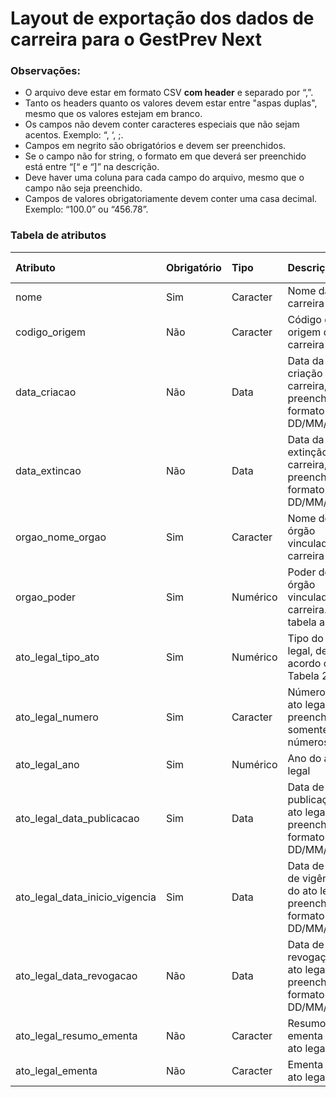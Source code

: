 # Layout de exportação dos dados de carreira para o GestPrev Next

### Observações:

 - O arquivo deve estar em formato CSV **com header** e separado por “,”.
 - Tanto os headers quanto os valores devem estar entre "aspas duplas", mesmo que os valores estejam em branco.
 - Os campos não devem conter caracteres especiais que não sejam acentos. Exemplo: “, ‘, ;.
 - Campos em negrito são obrigatórios e devem ser preenchidos.
 - Se o campo não for string, o formato em que deverá ser preenchido está entre “[“ e “]” na descrição.
 - Deve haver uma coluna para cada campo do arquivo, mesmo que o campo não seja preenchido.
 - Campos de valores obrigatoriamente devem conter uma casa decimal. Exemplo: “100.0” ou “456.78”.

### Tabela de atributos

  | Atributo                       | Obrigatório | Tipo     | Descrição                                                                         | Tamanho máximo |
  | :----------------------------- | :---------- | :------- | :-------------------------------------------------------------------------------- | -------------: |
  | nome                           | Sim         | Caracter | Nome da carreira                                                                  | 60             |
  | codigo_origem                  | Não         | Caracter | Código de origem da carreira                                                      | 6              |
  | data_criacao                   | Não         | Data     | Data da criação da carreira, preencher no formato DD/MM/AAAA                      | 10             |
  | data_extincao                  | Não         | Data     | Data da extinção da carreira, preencher no formato DD/MM/AAAA                     | 10             |
  | orgao_nome_orgao               | Sim         | Caracter | Nome do órgão vinculado à carreira                                                | 100            |
  | orgao_poder                    | Sim         | Numérico | Poder do órgão vinculado à carreira. Ver tabela anexa                             | 1              |
  | ato_legal_tipo_ato             | Sim         | Numérico | Tipo do ato legal, de acordo com a Tabela 23                                      | 2              |
  | ato_legal_numero               | Sim         | Caracter | Número do ato legal, preencher somente com números                                | 12             |
  | ato_legal_ano                  | Sim         | Numérico | Ano do ato legal                                                                  | 4              |
  | ato_legal_data_publicacao      | Sim         | Data     | Data de publicação do ato legal, preencher no formato DD/MM/AAAA                  | 10             |
  | ato_legal_data_inicio_vigencia | Sim         | Data     | Data de início de vigência do ato legal, preencher no formato DD/MM/AAAA          | 10             |
  | ato_legal_data_revogacao       | Não         | Data     | Data de revogação do ato legal, preencher no formato DD/MM/AAAA                   | 10             |
  | ato_legal_resumo_ementa        | Não         | Caracter | Resumo da ementa do ato legal                                                     | 100            |
  | ato_legal_ementa               | Não         | Caracter | Ementa do ato legal                                                               | 1000           |
